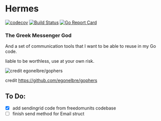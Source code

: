 # Hermes
[![codecov](https://codecov.io/gh/samiam2013/hermes/branch/main/graph/badge.svg?token=GDEPYIjlBw)](https://codecov.io/gh/samiam2013/hermes) [![Build Status](https://app.travis-ci.com/samiam2013/hermes.svg?branch=main)](https://app.travis-ci.com/samiam2013/hermes) [![Go Report Card](https://goreportcard.com/badge/github.com/samiam2013/hermes)](https://goreportcard.com/report/github.com/samiam2013/hermes) 
### The Greek Messenger God

And a set of communication tools that I want to be able to reuse in my Go code.

liable to be worthless, use at your own risk.

![credit egonelbre/gophers](https://github.com/egonelbre/gophers/blob/10cc13c5e29555ec23f689dc985c157a8d4692ab/vector/projects/network.svg)

credit https://github.com/egonelbre/gophers

## To Do: 

- [x] add sendingrid code from freedomunits codebase
- [ ] finish send method for Email struct
